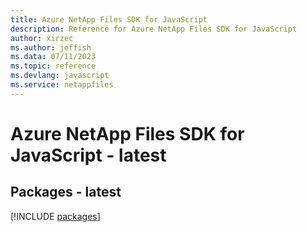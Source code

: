 ```yaml
---
title: Azure NetApp Files SDK for JavaScript
description: Reference for Azure NetApp Files SDK for JavaScript
author: xirzec
ms.author: jeffish
ms.data: 07/11/2023
ms.topic: reference
ms.devlang: javascript
ms.service: netappfiles
---
```

# Azure NetApp Files SDK for JavaScript - latest
## Packages - latest
[!INCLUDE [packages](netapp-files-index.md)]